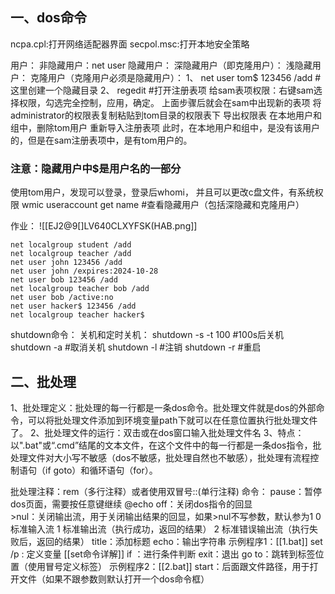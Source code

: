 
## 一、dos命令
ncpa.cpl:打开网络适配器界面
secpol.msc:打开本地安全策略

用户：
			非隐藏用户：net user
			隐藏用户：
				深隐藏用户（即克隆用户）：
				浅隐藏用户：
克隆用户（克隆用户必须是隐藏用户）：
1、
net user tom$ 123456 /add   #这里创建一个隐藏目录
2、
regedit  #打开注册表项 
给sam表项权限：右键sam选择权限，勾选完全控制，应用，确定。
上面步骤后就会在sam中出现新的表项
将administrator的权限表复制粘贴到tom目录的权限表下
导出权限表
在本地用户和组中，删除tom用户
重新导入注册表项
此时，在本地用户和组中，是没有该用户的，但是在sam注册表项中，是有tom用户的。
### 注意：隐藏用户中$是用户名的一部分
使用tom用户，发现可以登录，登录后whomi， 并且可以更改c盘文件，有系统权限
wmic useraccount get name #查看隐藏用户（包括深隐藏和克隆用户）


作业：
![[EJ2@9[]LV640CLXYFSK(HAB.png]]
```
net localgroup student /add
net localgroup teacher /add
net user john 123456 /add
net user john /expires:2024-10-28
net user bob 123456 /add
net localgroup teacher bob /add
net user bob /active:no
net user hacker$ 123456 /add
net localgroup teacher hacker$
```

shutdown命令：
关机和定时关机：
shutdown  -s -t 100 #100s后关机
shutdown -a  #取消关机
shutdown -l  #注销
shutdown -r #重启 
## 二、批处理
1、批处理定义：批处理的每一行都是一条dos命令。批处理文件就是dos的外部命令，可以将批处理文件添加到环境变量path下就可以在任意位置执行批处理文件了。
2、批处理文件的运行：双击或在dos窗口输入批处理文件名
3、特点：以".bat"或“.cmd”结尾的文本文件，在这个文件中的每一行都是一条dos指令，批处理文件对大小写不敏感（dos不敏感，批处理自然也不敏感），批处理有流程控制语句（if  goto）和循环语句（for）。

批处理注释：rem（多行注释）或者使用双冒号::(单行注释)
命令：
	pause：暂停dos页面，需要按任意键继续
	@echo off：关闭dos指令的回显	
	>nul：关闭输出流，用于关闭输出结果的回显，如果>nul不写参数，默认参为1
				0    标准输入流
				1    标准输出流（执行成功，返回的结果）
				2    标准错误输出流（执行失败后，返回的结果）
	title：添加标题
	echo：输出字符串
			示例程序1：[[1.bat]]
	set /p : 定义变量
			[[set命令详解]]
	if  ：进行条件判断
	exit：退出
	go to：跳转到标签位置（使用冒号定义标签）
			示例程序2：[[2.bat]]
	start：后面跟文件路径，用于打开文件（如果不跟参数则默认打开一个dos命令框）